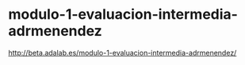 # modulo-1-evaluacion-intermedia-adrmenendez
http://beta.adalab.es/modulo-1-evaluacion-intermedia-adrmenendez/
